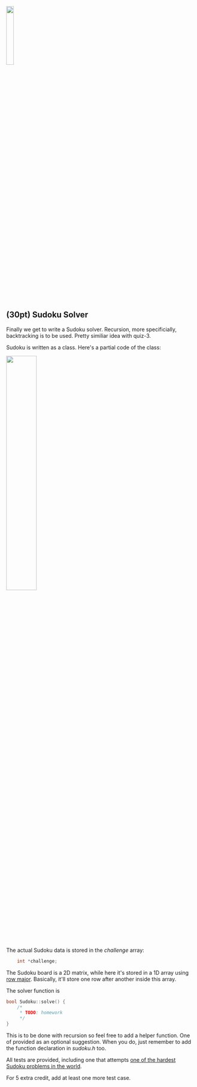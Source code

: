 <img src="https://user-images.githubusercontent.com/252020/169449130-8ff2b42f-a573-46de-93d0-a0d73e7a5ed7.png" width="20%">

## (30pt) Sudoku Solver

Finally we get to write a Sudoku solver. Recursion, more specificially, backtracking is to be used. Pretty similiar idea with quiz-3.

Sudoku is written as a class. Here's a partial code of the class:

<img src="https://user-images.githubusercontent.com/252020/169449701-083b275c-8360-4ff7-8c0c-2c7e968937d8.png" width="40%">

The actual Sudoku data is stored in the *challenge* array:

```c++
    int *challenge;
```    

The Sudoku board is a 2D matrix, while here it's stored in a 1D array using [row major](https://en.wikipedia.org/wiki/Row-_and_column-major_order). Basically, it'll store one row after another inside this array.


The solver function is

```c++
bool Sudoku::solve() {
    /*
     * TODO: homework
     */
}
```

This is to be done with recursion so feel free to add a helper function. One of provided as an optional suggestion. When you do, just remember to add the function declaration in *sudoku.h* too. 

All tests are provided, including one that attempts [one of the hardest Sudoku problems in the world](https://www.telegraph.co.uk/news/science/science-news/9359579/Worlds-hardest-sudoku-can-you-crack-it.html).

For 5 extra credit, add at least one more test case. 
